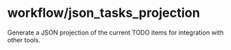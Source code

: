 # workflow/json_tasks_projection

Generate a JSON projection of the current TODO items for integration with other tools.
